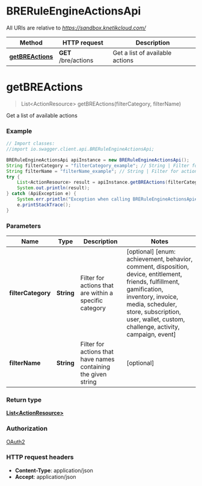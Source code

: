 # BRERuleEngineActionsApi

All URIs are relative to *https://sandbox.knetikcloud.com/*

Method | HTTP request | Description
------------- | ------------- | -------------
[**getBREActions**](BRERuleEngineActionsApi.md#getBREActions) | **GET** /bre/actions | Get a list of available actions


<a name="getBREActions"></a>
# **getBREActions**
> List&lt;ActionResource&gt; getBREActions(filterCategory, filterName)

Get a list of available actions

### Example
```java
// Import classes:
//import io.swagger.client.api.BRERuleEngineActionsApi;

BRERuleEngineActionsApi apiInstance = new BRERuleEngineActionsApi();
String filterCategory = "filterCategory_example"; // String | Filter for actions that are within a specific category
String filterName = "filterName_example"; // String | Filter for actions that have names containing the given string
try {
    List<ActionResource> result = apiInstance.getBREActions(filterCategory, filterName);
    System.out.println(result);
} catch (ApiException e) {
    System.err.println("Exception when calling BRERuleEngineActionsApi#getBREActions");
    e.printStackTrace();
}
```

### Parameters

Name | Type | Description  | Notes
------------- | ------------- | ------------- | -------------
 **filterCategory** | **String**| Filter for actions that are within a specific category | [optional] [enum: achievement, behavior, comment, disposition, device, entitlement, friends, fulfillment, gamification, inventory, invoice, media, scheduler, store, subscription, user, wallet, custom, challenge, activity, campaign, event]
 **filterName** | **String**| Filter for actions that have names containing the given string | [optional]

### Return type

[**List&lt;ActionResource&gt;**](ActionResource.md)

### Authorization

[OAuth2](../README.md#OAuth2)

### HTTP request headers

 - **Content-Type**: application/json
 - **Accept**: application/json

